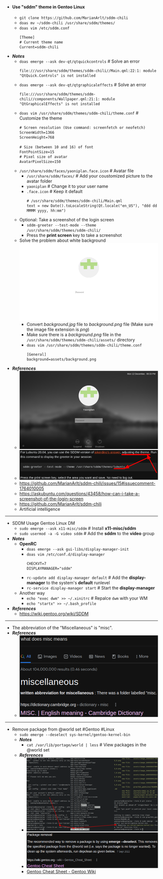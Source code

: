 - #### Use "sddm" theme in Gentoo Linux
    - `git clone https://github.com/MarianArlt/sddm-chili`
    - `doas mv ~/sddm-chili /usr/share/sddm/themes/`
    - `doas vim /etc/sddm.conf`
      ```
      [Theme]
      # Current theme name
      Current=sddm-chili
      ```
- ***Notes***
    - `doas emerge --ask dev-qt/qtquickcontrols` # Solve an error
      ```
      file:///usr/share/sddm/themes/sddm-chili//Main.qml:22:1: module "QtQuick.Controls" is not installed
      ```
    - `doas emerge --ask dev-qt/qtgraphicaleffects` # Solve an error
      ```
      file:///usr/share/sddm/themes/sddm-chili//components/Wallpaper.qml:21:1: module "QtGraphicalEffects" is not installed
      ```
    - `doas vim /usr/share/sddm/themes/sddm-chili/theme.conf` # Customize the theme
      ```
      # Screen resolution (Use command: screenfetch or neofetch)
      ScreenWidth=1366
      ScreenHeight=768
      
      # Size (between 10 and 16) of font
      FontPointSize=15
      # Pixel size of avatar
      AvatarPixelSize=150
      ```
    - `/usr/share/sddm/faces/yaoniplan.face.icon` # Avatar file
        - `/usr/share/sddm/faces/` # Add your coustomized picture to the avatar folder
        - `yaoniplan` # Change it to your user name
        - `.face.icon` # Keep it default
          ```
          # /usr/share/sddm/themes/sddm-chili/Main.qml
          text = new Date().toLocaleString(Qt.locale("en_US"), "ddd dd MMMM yyyy, hh:mm")
          ```
    - Optional: Take a screenshot of the login screen
        - `sddm-greeter --test-mode --theme /usr/share/sddm/themes/sddm-chili/`
        - Press the **print screen** key to take a screenshot
    - Solve the problem about white background
      ![2022-12-16_15-48.png](../assets/2022-12-16_15-48_1671176977155_0.png)
        - Convert *background.jpg* file to *background.png* file (Make sure the image file extension is *png*)
        - Make sure there is a *background.png* file in the `/usr/share/sddm/themes/sddm-chili/assets/` directory
        - `doas vim /usr/share/sddm/themes/sddm-chili/theme.conf`
          ```
          [General]
          background=assets/background.png
          ```
- ***References***
    - ![image.png](../assets/image_1670848483176_0.png)
    - ![image.png](../assets/image_1670848867986_0.png)
    - https://github.com/MarianArlt/sddm-chili/issues/15#issuecomment-1764010005
    - https://askubuntu.com/questions/43458/how-can-i-take-a-screenshot-of-the-login-screen
    - https://github.com/MarianArlt/sddm-chili
    - Artificial intelligence
- ---
- SDDM Usage Gentoo Linux DM
	- `sudo emerge --ask x11-misc/sddm` # Install **x11-misc/sddm**
	- `sudo usermod -a -G video sddm` # Add the **sddm** to the **video** group
- ***Notes***
	- **OpenRC**
		- `doas emerge --ask gui-libs/display-manager-init`
		- `doas vim /etc/conf.d/display-manager`
		  ```
		  CHECKVT=7
		  DISPLAYMANAGER="sddm"
		  ```
		- `rc-update add display-manager default` # Add the **display-manager** to the system's **default** runlevel
		- `rc-service display-manager start` # Start the **display-manager**
	- Another way
		- `echo "exec dwm" >> ~/.xinitrc` # Repalce `dwm` with your WM
        - `echo "startx" >> ~/.bash_profile`
- ***References***
	- https://wiki.gentoo.org/wiki/SDDM
- ---
- The abbreviation of the "Miscellaneous" is "misc".
- ***References***
	- ![image.png](../assets/image_1669463491145_0.png)
- ---
- Remove package from @world set #Gentoo #Linux
	- `sudo emerge --deselect sys-kernel/gentoo-kernel-bin`
	- ***Notes***
		- `cat /var/lib/portage/world | less` # View packages in the @world set
	- ***References***
		- ![image.png](../assets/image_1669434287891_0.png)
		- ![image.png](../assets/image_1669433474004_0.png)
		- [Gentoo Cheat Sheet - Gentoo Wiki](https://wiki.gentoo.org/wiki/Gentoo_Cheat_Sheet#:~:text=Package%20removal,-Recommended%20method&text=The%20recommended%20way%20to%20remove,run%20depclean%20as%20given%20below.)
